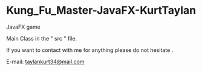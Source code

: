 # Kung_Fu_Master-JavaFX-KurtTaylan
JavaFX game

Main Class in the " src " file.

If you want to contact with me for anything please do not hesitate . 

E-mail: taylankurt34@mail.com
